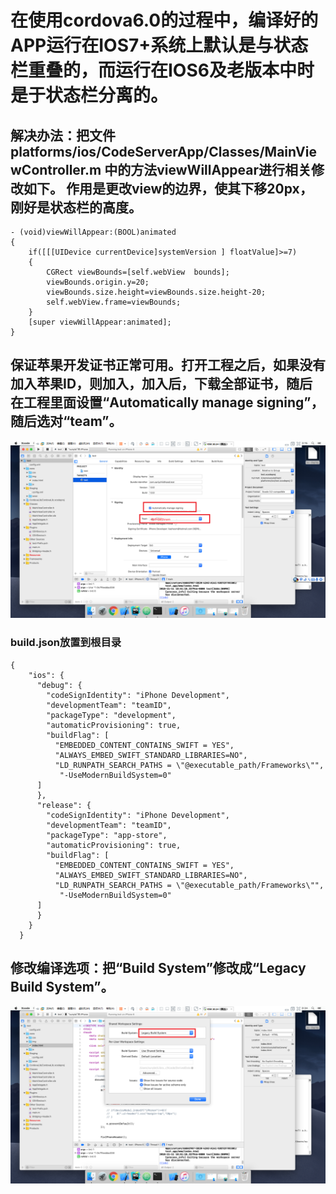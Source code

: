 # 在使用cordova6.0的过程中，编译好的APP运行在IOS7+系统上默认是与状态栏重叠的，而运行在IOS6及老版本中时是于状态栏分离的。
## 解决办法：把文件 platforms/ios/CodeServerApp/Classes/MainViewController.m 中的方法viewWillAppear进行相关修改如下。 作用是更改view的边界，使其下移20px，刚好是状态栏的高度。

```
- (void)viewWillAppear:(BOOL)animated
{
    if([[[UIDevice currentDevice]systemVersion ] floatValue]>=7)
    {
        CGRect viewBounds=[self.webView  bounds];
        viewBounds.origin.y=20;
        viewBounds.size.height=viewBounds.size.height-20;
        self.webView.frame=viewBounds;
    }
    [super viewWillAppear:animated];
}
```


## 保证苹果开发证书正常可用。打开工程之后，如果没有加入苹果ID，则加入，加入后，下载全部证书，随后在工程里面设置“Automatically manage signing”，随后选对“team”。
![xcode-project-sign](./xcode-team-sign.png)
### build.json放置到根目录
```
{
    "ios": {
      "debug": {
        "codeSignIdentity": "iPhone Development",
        "developmentTeam": "teamID",
        "packageType": "development",
        "automaticProvisioning": true,
        "buildFlag": [
          "EMBEDDED_CONTENT_CONTAINS_SWIFT = YES",
          "ALWAYS_EMBED_SWIFT_STANDARD_LIBRARIES=NO",
          "LD_RUNPATH_SEARCH_PATHS = \"@executable_path/Frameworks\"",
           "-UseModernBuildSystem=0"
      ]
      },
      "release": {
        "codeSignIdentity": "iPhone Development",
        "developmentTeam": "teamID",
        "packageType": "app-store",
        "automaticProvisioning": true,
        "buildFlag": [
          "EMBEDDED_CONTENT_CONTAINS_SWIFT = YES",
          "ALWAYS_EMBED_SWIFT_STANDARD_LIBRARIES=NO",
          "LD_RUNPATH_SEARCH_PATHS = \"@executable_path/Frameworks\"",
           "-UseModernBuildSystem=0"
      ]
      }
    }
  }
```
## 修改编译选项：把“Build System”修改成“Legacy Build System”。
![xcode-project-sttings](./xcode-project-setting.png)
